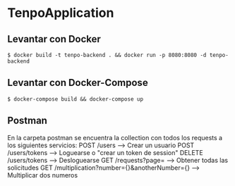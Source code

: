 # TenpoApplication

## Levantar con Docker
```
$ docker build -t tenpo-backend . && docker run -p 8080:8080 -d tenpo-backend
```
## Levantar con Docker-Compose
```
$ docker-compose build && docker-compose up
```

## Postman

En la carpeta postman se encuentra la collection con todos los requests a los siguientes servicios:
POST /users --> Crear un usuario
POST /users/tokens --> Loguearse o "crear un token de session"
DELETE /users/tokens --> Desloguearse
GET /requests?page= --> Obtener todas las solicitudes
GET /multiplication?number={}&anotherNumber={} --> Multiplicar dos numeros
